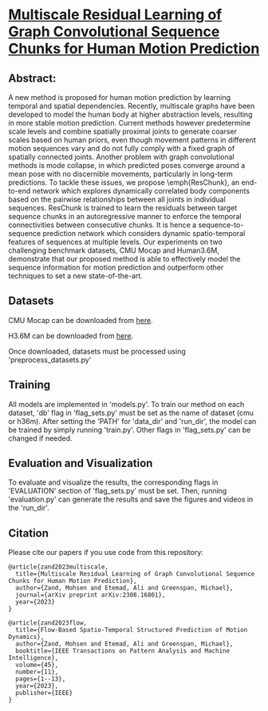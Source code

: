 # [Multiscale Residual Learning of Graph Convolutional Sequence Chunks for Human Motion Prediction](https://arxiv.org/abs/2308.16801)
## Abstract:
A new method is proposed for human motion prediction by learning temporal and spatial dependencies.
Recently, multiscale graphs have been  developed to model the human body at higher  abstraction levels, resulting in more stable motion prediction. 
Current methods however predetermine scale levels and combine spatially proximal joints to generate coarser scales based on human priors, even though movement patterns in different motion sequences vary and do not fully comply with a fixed graph of spatially connected joints. Another problem with graph convolutional methods is mode collapse, in which predicted poses converge around a mean pose with no discernible movements, particularly in long-term predictions. To tackle these issues, we propose \emph{ResChunk}, an end-to-end network which explores dynamically correlated body components based on the pairwise relationships between all joints in individual sequences. ResChunk  is trained to learn the residuals between target sequence chunks in an autoregressive manner to enforce the temporal connectivities between consecutive chunks. 
It is hence a sequence-to-sequence prediction network which considers dynamic spatio-temporal features of sequences at multiple levels. 
Our experiments on two challenging benchmark datasets, CMU Mocap and Human3.6M, demonstrate that our proposed method is able to effectively model the sequence information for motion prediction and outperform other techniques to set a new state-of-the-art.

## Datasets
CMU Mocap can be downloaded from [here](https://github.com/chaneyddtt/Convolutional-Sequence-to-Sequence-Model-for-Human-Dynamics/tree/master/data/cmu_mocap).

H3.6M can be downloaded from [here](https://github.com/una-dinosauria/human-motion-prediction).

Once downloaded, datasets must be processed using 'preprocess_datasets.py'


## Training 
All models are implemented in 'models.py'.
To train our method on each dataset, 'db' flag in 'flag_sets.py' must be set as the name of dataset (cmu or h36m). 
After setting the 'PATH' for 'data_dir' and 'run_dir', the model can be trained by simply running 'train.py'.
Other flags in 'flag_sets.py' can be changed if needed. 


## Evaluation and Visualization
To evaluate and visualize the results, the corresponding flags in 'EVALUATION' section of 'flag_sets.py' must be set. Then, running 'evaluation.py' can generate the results and save the figures and videos in the 'run_dir'. 

## Citation
Please cite our papers if you use code from this repository:
```
@article{zand2023multiscale,
  title={Multiscale Residual Learning of Graph Convolutional Sequence Chunks for Human Motion Prediction},
  author={Zand, Mohsen and Etemad, Ali and Greenspan, Michael},
  journal={arXiv preprint arXiv:2308.16801},
  year={2023}
}
```

```
@article{zand2023flow,
  title={Flow-Based Spatio-Temporal Structured Prediction of Motion Dynamics},
  author={Zand, Mohsen and Etemad, Ali and Greenspan, Michael},
  booktitle={IEEE Transactions on Pattern Analysis and Machine Intelligence},
  volume={45},
  number={11},
  pages={1--13},
  year={2023},
  publisher={IEEE}
}
```

